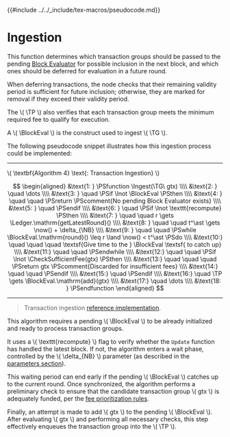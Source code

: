 {{#include ../../_include/tex-macros/pseudocode.md}}

$$
\newcommand \TP {\mathrm{TxPool}}
\newcommand \TG {\mathrm{TxnGroup}}
\newcommand \NB {\mathrm{newBlock}}
\newcommand \BlockEval {\mathrm{BlockEvaluator}}
\newcommand \Ledger {\mathrm{Ledger}}
\newcommand \CheckSufficientFee {\mathrm{CheckSufficientFee}}
\newcommand \now {\mathrm{now}}
\newcommand \Ingest {\mathrm{Ingest}}
$$

# Ingestion

This function determines which transaction groups should be passed to the pending
[Block Evaluator](ledger-nn-block-commitment.md) for possible inclusion in the
next block, and which ones should be deferred for evaluation in a future round.

When deferring transactions, the node checks that their remaining validity period
is sufficient for future inclusion; otherwise, they are marked for removal if they
exceed their validity period.

The \\( \TP \\) also verifies that each transaction group meets the minimum required
fee to qualify for execution.

A \\( \BlockEval \\) is the construct used to ingest \\( \TG \\).

The following pseudocode snippet illustrates how this ingestion process could be
implemented:

---

\\( \textbf{Algorithm 4} \text{: Transaction Ingestion} \\)

$$
\begin{aligned}
&\text{1: } \PSfunction \Ingest(\TG\ gtx) \\\\
&\text{2: } \quad \dots \\\\
&\text{3: } \quad \PSif \lnot \BlockEval \PSthen \\\\
&\text{4: } \quad \quad \PSreturn \PScomment{No pending Block Evaluator exists} \\\\
&\text{5: } \quad \PSendif \\\\
&\text{6: } \quad \PSif \lnot \texttt{recompute} \PSthen \\\\
&\text{7: } \quad \quad r \gets \Ledger.\mathrm{getLatestRound}() \\\\
&\text{8: } \quad \quad t^\ast \gets \now() + \delta_{\NB} \\\\
&\text{9: } \quad \quad \PSwhile \BlockEval.\mathrm{round}() \leq r \land \now() < t^\ast \PSdo \\\\
&\text{10:} \quad \quad \quad \textsf{Give time to the } \BlockEval \textsf{ to catch up} \\\\
&\text{11:} \quad \quad \PSendwhile \\\\
&\text{12:} \quad \quad \PSif \lnot \CheckSufficientFee(gtx) \PSthen \\\\
&\text{13:} \quad \quad \quad \PSreturn gtx \PScomment{Discarded for insufficient fees} \\\\
&\text{14:} \quad \quad \PSendif \\\\
&\text{15:} \quad \PSendif \\\\
&\text{16:} \quad \TP \gets \BlockEval.\mathrm{add}(gtx) \\\\
&\text{17:} \quad \dots \\\\
&\text{18: } \PSendfunction
\end{aligned}
$$

---

> Transaction ingestion [reference implementation](https://github.com/algorand/go-algorand/blob/b6e5bcadf0ad3861d4805c51cbf3f695c38a93b7/data/pools/transactionPool.go#L440).

This algorithm requires a pending \\( \BlockEval \\) to be already initialized and
ready to process transaction groups.

It uses a \\( \texttt{recompute} \\) flag to verify whether the `Update` function
has handled the latest block. If not, the algorithm enters a wait phase, controlled
by the \\( \delta_{NB} \\) parameter (as described in the [parameters section](ledger-nn-txpool-parameters.md)).

This waiting period can end early if the pending \\( \BlockEval \\) catches up to
the current round. Once synchronized, the algorithm performs a preliminary check
to ensure that the candidate transaction group \\( gtx \\) is adequately funded,
per the [fee prioritization rules](ledger-nn-txpool-prioritization.md).

Finally, an attempt is made to add \\( gtx \\) to the pending \\( \BlockEval \\).
After evaluating \\( gtx \\) and performing all necessary checks, this step effectively
enqueues the transaction group into the \\( \TP \\).
